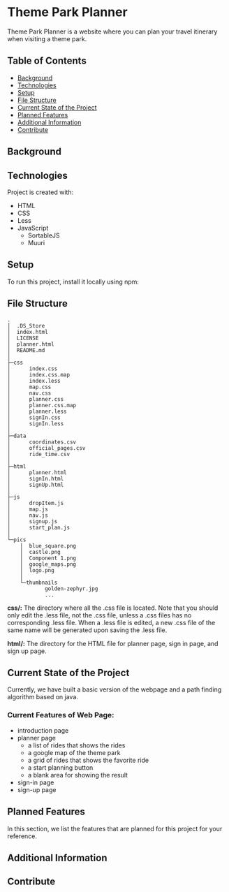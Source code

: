 # Theme Park Planner

Theme Park Planner is a website where you can plan your travel itinerary when visiting a theme park.


## Table of Contents
* [Background](#background)
* [Technologies](#technologies)
* [Setup](#setup)
* [File Structure](#file-Structure)
* [Current State of the Project](#current-state-of-the-project)
* [Planned Features](#planned-features)
* [Additional Information](#additional-information)
* [Contribute](#contribute)


## Background

## Technologies
Project is created with:
- HTML
- CSS
- Less
- JavaScript
    - SortableJS
    - Muuri
	
## Setup
To run this project, install it locally using npm:

## File Structure

```text
.                                   
│  .DS_Store                          
│  index.html                         
│  LICENSE                            
│  planner.html                       
│  README.md                                      
│                                     
├─css
│      index.css
│      index.css.map
│      index.less
│      map.css
│      nav.css
│      planner.css
│      planner.css.map
│      planner.less
│      signIn.css
│      signIn.less
│
├─data
│      coordinates.csv
│      official_pages.csv
│      ride_time.csv
│
├─html
│      planner.html
│      signIn.html
│      signUp.html
│
├─js
│      dropItem.js
│      map.js
│      nav.js
│      signup.js
│      start_plan.js
│
└─pics
    │  blue_square.png
    │  castle.png
    │  Component 1.png
    │  google_maps.png
    │  logo.png
    │
    └─thumbnails
            golden-zephyr.jpg
            ...

```

**css/:** The directory where all the .css file is located. Note that you should only edit the .less file, not the .css file, unless a .css files has no corresponding .less file. When a .less file is edited, a new .css file of the same name will be generated upon saving the .less file.

**html/:** The directory for the HTML file for planner page, sign in page, and sign up page.



## Current State of the Project

Currently, we have built a basic version of the webpage and a path finding algorithm based on java.

### Current Features of Web Page:
- introduction page
- planner page
    - a list of rides that shows the rides
    - a google map of the theme park
    - a grid of rides that shows the favorite ride
    - a start planning button
    - a blank area for showing the result 
- sign-in page
- sign-up page


## Planned Features

In this section, we list the features that are planned for this project for your reference.


## Additional Information


## Contribute

